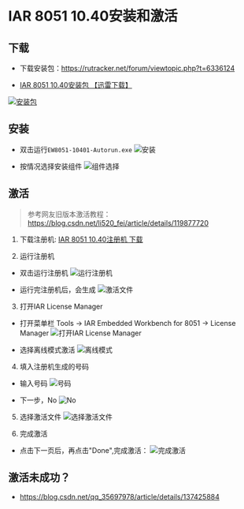 
# IAR 8051 10.40安装和激活

## 下载

- 下载安装包：<https://rutracker.net/forum/viewtopic.php?t=6336124>

- [IAR 8051 10.40安装包 【迅雷下载】](magnet:?xt=urn:btih:C780D30DE728818FD2EEF1EF255B393533AFD144&tr=http%3A%2F%2Fbt4.t-ru.org%2Fann%3Fmagnet&dn=IAR%20Embedded%20Workbench%20for%208051%20V10.40.1%20%5Bx86%5D%20%5B2021%2C%20ENG%5D)

[![安装包](<assets/IAR 8051 10.40安装和激活/image-2.png>)](magnet:?xt=urn:btih:C780D30DE728818FD2EEF1EF255B393533AFD144&tr=http%3A%2F%2Fbt4.t-ru.org%2Fann%3Fmagnet&dn=IAR%20Embedded%20Workbench%20for%208051%20V10.40.1%20%5Bx86%5D%20%5B2021%2C%20ENG%5D)

## 安装

- 双击运行`EW8051-10401-Autorun.exe`
![安装](<assets/IAR 8051 10.40安装和激活/image.png>)

- 按情况选择安装组件
![组件选择](<assets/IAR 8051 10.40安装和激活/image-1.png>)

## 激活

> 参考网友旧版本激活教程： <https://blog.csdn.net/li520_fei/article/details/119877720>

1. 下载注册机:
[IAR 8051 10.40注册机 下载](https://download.csdn.net/download/li520_fei/16255581)

2. 运行注册机

- 双击运行注册机
![运行注册机](<assets/IAR 8051 10.40安装和激活/image-3.png>)

- 运行完注册机后，会生成
![激活文件](<assets/IAR 8051 10.40安装和激活/image-4.png>)

3. 打开IAR  License Manager

- 打开菜单栏 Tools -> IAR Embedded Workbench for 8051 -> License Manager
![打开IAR  License Manager](<assets/IAR 8051 10.40安装和激活/image-5.png>)

- 选择离线模式激活
![离线模式](<assets/IAR 8051 10.40安装和激活/image-6.png>)

4. 填入注册机生成的号码

- 输入号码
![号码](<assets/IAR 8051 10.40安装和激活/image-7.png>)

- 下一步，No
![No](<assets/IAR 8051 10.40安装和激活/image-8.png>)

5. 选择激活文件
![选择激活文件](<assets/IAR 8051 10.40安装和激活/image-9.png>)

6. 完成激活

- 点击下一页后，再点击"Done",完成激活：
![完成激活](<assets/IAR 8051 10.40安装和激活/image-10.png>)


## 激活未成功？

- https://blog.csdn.net/qq_35697978/article/details/137425884
